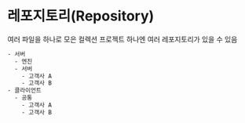 # 레포지토리(Repository)

여러 파일을 하나로 모은 컬렉션
프로젝트 하나엔 여러 레포지토리가 있을 수 있음

```bash
- 서버
  - 엔진
  - 서버
    - 고객사 A
    - 고객사 B
- 클라이언트
  - 공통
    - 고객사 A
    - 고객사 B
```
